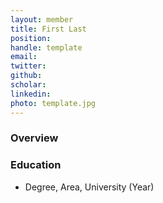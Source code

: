 ```yaml
---
layout: member
title: First Last
position: 
handle: template
email: 
twitter:
github:
scholar: 
linkedin: 
photo: template.jpg
---
```


### Overview


### Education
- Degree, Area, University (Year)